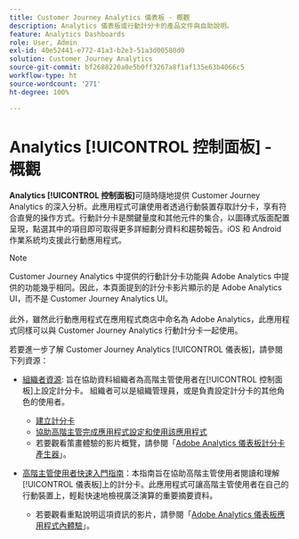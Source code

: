 ```yaml
---
title: Customer Journey Analytics 儀表板 - 概觀
description: Analytics 儀表板或行動計分卡的產品文件與自助說明。
feature: Analytics Dashboards
role: User, Admin
exl-id: 40e52441-e772-41a3-b2e3-51a3d00580d0
solution: Customer Journey Analytics
source-git-commit: bf2688220a0e5b0ff3267a8f1af135e63b4066c5
workflow-type: ht
source-wordcount: '271'
ht-degree: 100%

---
```


# Analytics [!UICONTROL 控制面板] - 概觀

**Analytics [!UICONTROL 控制面板]**&#x200B;可隨時隨地提供 Customer Journey Analytics 的深入分析。此應用程式可讓使用者透過行動裝置存取計分卡，享有符合直覺的操作方式。行動計分卡是關鍵量度和其他元件的集合，以圖磚式版面配置呈現，點選其中的項目即可取得更多詳細劃分資料和趨勢報告。iOS 和 Android 作業系統均支援此行動應用程式。

>[!NOTE]
>
>Customer Journey Analytics 中提供的行動計分卡功能與 Adobe Analytics 中提供的功能幾乎相同。因此，本頁面提到的計分卡影片顯示的是 Adobe Analytics UI，而不是 Customer Journey Analytics UI。<br/><br/>此外，雖然此行動應用程式在應用程式商店中命名為 Adobe Analytics，此應用程式同樣可以與 Customer Journey Analytics 行動計分卡一起使用。

若要進一步了解 Customer Journey Analytics [!UICONTROL 儀表板]，請參閱下列資源：

* [組織者資源](/help/mobile-app/curator.md): 旨在協助資料組織者為高階主管使用者在[!UICONTROL 控制面板]上設定計分卡。 組織者可以是組織管理員，或是負責設定計分卡的其他角色的使用者。

   * [建立計分卡](/help/mobile-app/create-scorecard.md)
   * [協助高階主管完成應用程式設定和使用該應用程式](/help/mobile-app/set-up-execs.md)
   * 若要觀看策畫體驗的影片概覽，請參閱「[Adobe Analytics 儀表板計分卡產生器](https://experienceleague.adobe.com/docs/analytics-learn/tutorials/additional-tools/analytics-dashboards/adobe-analytics-dashboards-scorecard-builder.html?lang=zh-Hant)」。


* [高階主管使用者快速入門指南](/help/mobile-app/executive.md)：本指南旨在協助高階主管使用者閱讀和理解[!UICONTROL 儀表板]上的計分卡。此應用程式可讓高階主管使用者在自己的行動裝置上，輕鬆快速地檢視廣泛演算的重要摘要資料。

   * 若要觀看重點說明這項資訊的影片，請參閱「[Adobe Analytics 儀表板應用程式內體驗](https://experienceleague.adobe.com/docs/analytics-learn/tutorials/additional-tools/analytics-dashboards/adobe-analytics-dashboards-in-app-experience.html?lang=zh-Hant)」。
